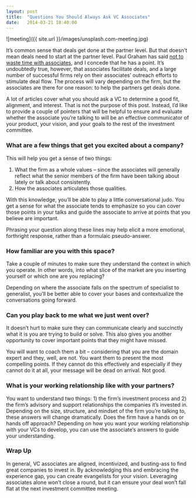 ```yaml
---
layout: post
title:  "Questions You Should Always Ask VC Associates"
date:   2014-03-21 18:40:00
---
```


![meeting]({{ site.url }}/images/unsplash.com-meeting.jpg)

It’s common sense that deals get done at the partner level. But that doesn’t mean deals need to start at the partner level. Paul Graham has said [not to waste time with associates][pg], and I concede that he has a point. It’s undoubtedly true, however, that associates facilitate deals, and a large number of successful firms rely on their associates’ outreach efforts to stimulate deal flow. The process will vary depending on the firm, but the associates are there for one reason: to help the partners get deals done.

<!-- end_excerpt -->

A lot of articles cover what you should ask a VC to determine a good fit, alignment, and interest. That is not the purpose of this post. Instead, I’d like to provide a couple of pointers that will be helpful to ensure and evaluate whether the associate you’re talking to will be an effective communicator of your product, your vision, and your goals to the rest of the investment committee.

### What are a few things that get you excited about a company?
This will help you get a sense of two things:

1. What the firm as a whole values – since the associates will generally reflect what the senior members of the firm have been talking about lately or talk about consistently.
2. How the associates articulates those qualities.

With this knowledge, you’ll be able to play a little conversational judo. You get a sense for what the associate tends to emphasize so you can cover those points in your talks and guide the associate to arrive at points that you believe are important.

Phrasing your question along these lines may help elicit a more emotional, forthright response, rather than a formulaic pseudo-answer.

### How familiar are you with this space?
Take a couple of minutes to make sure they understand the context in which you operate. In other words, into what slice of the market are you inserting yourself or which one are you replacing?

Depending on where the associate falls on the spectrum of specialist to generalist, you’ll be better able to cover your bases and contextualize the conversations going forward.

### Can you play back to me what we just went over?
It doesn’t hurt to make sure they can communicate clearly and succinctly what it is you are trying to build or solve. This also gives you another opportunity to cover important points that they might have missed.

You will want to coach them a bit – considering that you are the domain expert and they, well, are not. You want them to present the most compelling points. If they cannot do this effectively and especially if they cannot do it at all, your message will be dead on arrival. Not good.

### What is your working relationship like with your partners?
You want to understand two things: 1) the firm’s investment process and 2) the firm’s advisory and support relationships the companies it’s invested in. Depending on the size, structure, and mindset of the firm you’re talking to, these answers will change dramatically. Does the firm have a hands on or hands off approach? Depending on how you want your working relationship with your VCs to develop, you can use the associate’s answers to guide your understanding.

### Wrap Up
In general, VC associates are aligned, incentivized, and busting-ass to find great companies to invest in. By acknowledging this and embracing the experience gap, you can create evangelists for your vision. Leveraging associates alone won’t close a round, but it can ensure your deal won’t fall flat at the next investment committee meeting.

[pg]: http://paulgraham.com/fr.html